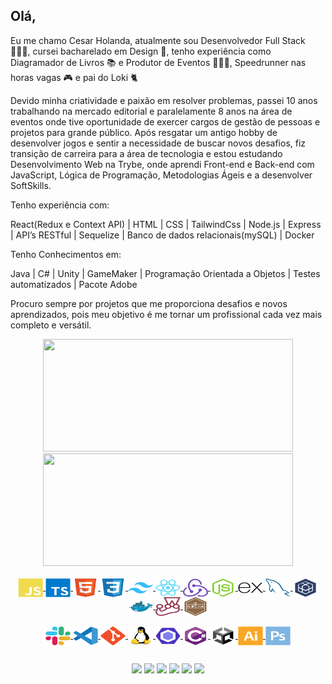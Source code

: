 ## Olá,

Eu me chamo Cesar Holanda, atualmente sou Desenvolvedor Full Stack 🧑🏻‍💻, cursei bacharelado em Design 🎨, tenho experiência como Diagramador de Livros 📚 e Produtor de Eventos 👨🏻‍🎤, Speedrunner nas horas vagas 🎮 e pai do Loki 🐈

Devido minha criatividade e paixão em resolver problemas, passei 10 anos trabalhando na mercado editorial e paralelamente 8 anos na área de eventos onde tive oportunidade de exercer cargos de gestão de pessoas e projetos para grande público. Após resgatar um antigo hobby de desenvolver jogos e sentir a necessidade de buscar novos desafios, fiz transição de carreira para a área de tecnologia e estou estudando Desenvolvimento Web na Trybe, onde aprendi Front-end e Back-end com JavaScript, Lógica de Programação, Metodologias Ágeis e a desenvolver SoftSkills.

Tenho experiência com:

React(Redux e Context API) | HTML | CSS | TailwindCss | Node.js | Express | API’s RESTful | Sequelize | Banco de dados relacionais(mySQL) | Docker

Tenho Conhecimentos em:

Java | C# | Unity | GameMaker | Programação Orientada a Objetos | Testes automatizados | Pacote Adobe

Procuro sempre por projetos que me proporciona desafios e novos aprendizados, pois meu objetivo é me tornar um profissional cada vez mais completo e versátil.

<div align="center">
  <a href="https://github.com/RasecMH">
  <img height="180em" width="400em" src="https://github-readme-stats.vercel.app/api?username=rasecmh&show_icons=true&theme=dark&count_private=true"/>
  <img height="180em" width="400em" src="https://github-readme-stats.vercel.app/api/top-langs/?username=rasecmh&layout=compact&langs_count=10&theme=dark"/>
</div>
<div style="display: inline_block" align="center"><br>
  <img align="center" alt="Cesar-Js" height="30" width="40" src="https://raw.githubusercontent.com/devicons/devicon/master/icons/javascript/javascript-plain.svg">
  <img align="center" alt="Cesar-Ts" height="30" width="40" src="https://raw.githubusercontent.com/devicons/devicon/master/icons/typescript/typescript-original.svg">
  <img align="center" alt="Cesar-HTML" height="30" width="40" src="https://raw.githubusercontent.com/devicons/devicon/master/icons/html5/html5-original.svg">
  <img align="center" alt="Cesar-CSS" height="30" width="40" src="https://raw.githubusercontent.com/devicons/devicon/master/icons/css3/css3-original.svg">
  <img align="center" alt="Cesar-Tailwind" height="30" width="40" src="https://raw.githubusercontent.com/devicons/devicon/master/icons/tailwindcss/tailwindcss-plain.svg">
  <img align="center" alt="Cesar-React" height="30" width="40" src="https://raw.githubusercontent.com/devicons/devicon/master/icons/react/react-original.svg">
  <img align="center" alt="Cesar-Redux" height="30" width="40" src="https://raw.githubusercontent.com/devicons/devicon/master/icons/redux/redux-original.svg">
  <img align="center" alt="Cesar-Nodejs" height="30" width="40" src="https://raw.githubusercontent.com/devicons/devicon/master/icons/nodejs/nodejs-plain.svg">
  <img align="center" alt="Cesar-Express" height="30" width="40" src="https://raw.githubusercontent.com/devicons/devicon/master/icons/express/express-original.svg">
  <img align="center" alt="Cesar-mySql" height="30" width="40" src="https://raw.githubusercontent.com/devicons/devicon/master/icons/mysql/mysql-plain.svg">
  <img align="center" alt="Cesar-Sequelize" height="30" width="40" src="https://raw.githubusercontent.com/devicons/devicon/master/icons/sequelize/sequelize-plain.svg">
  <img align="center" alt="Cesar-Docker" height="30" width="40" src="https://raw.githubusercontent.com/devicons/devicon/master/icons/docker/docker-original.svg">
  <img align="center" alt="Cesar-Jest" height="30" width="40" src="https://raw.githubusercontent.com/devicons/devicon/master/icons/jest/jest-plain.svg">
  <img align="center" alt="Cesar-Mocha" height="30" width="40" src="https://raw.githubusercontent.com/devicons/devicon/master/icons/mocha/mocha-plain.svg">
  <br/><br/>
  <img align="center" alt="Cesar-Slack" height="30" width="40" src="https://raw.githubusercontent.com/devicons/devicon/master/icons/slack/slack-original.svg">
  <img align="center" alt="Cesar-VsCode" height="30" width="40" src="https://raw.githubusercontent.com/devicons/devicon/master/icons/vscode/vscode-original.svg">
  <img align="center" alt="Cesar-Git" height="30" width="40" src="https://raw.githubusercontent.com/devicons/devicon/master/icons/git/git-original.svg">
  <img align="center" alt="Cesar-Linux" height="30" width="40" src="https://raw.githubusercontent.com/devicons/devicon/master/icons/linux/linux-original.svg">
  <img align="center" alt="Cesar-Lint" height="30" width="40" src="https://raw.githubusercontent.com/devicons/devicon/master/icons/eslint/eslint-original.svg">
  <img align="center" alt="Cesar-C#" height="30" width="40" src="https://raw.githubusercontent.com/devicons/devicon/master/icons/csharp/csharp-original.svg">
  <img align="center" alt="Cesar-Unity" height="30" width="40" src="https://raw.githubusercontent.com/devicons/devicon/master/icons/unity/unity-original.svg">
  
  <img align="center" alt="Cesar-AI" height="30" width="40" src="https://raw.githubusercontent.com/devicons/devicon/master/icons/illustrator/illustrator-plain.svg">
  <img align="center" alt="Cesar-PS" height="30" width="40" src="https://raw.githubusercontent.com/devicons/devicon/master/icons/photoshop/photoshop-plain.svg">
 
</div>
  
  ##
 
<div align="center"> 
  <a href="https://www.youtube.com/c/Pat4t0" target="_blank"><img src="https://img.shields.io/badge/YouTube-FF0000?style=for-the-badge&logo=youtube&logoColor=white" target="_blank"></a>
  <a href="https://instagram.com/pat4t0" target="_blank"><img src="https://img.shields.io/badge/-Instagram-%23E4405F?style=for-the-badge&logo=instagram&logoColor=white" target="_blank"></a>
 	<a href="https://www.twitch.tv/pat4t0" target="_blank"><img src="https://img.shields.io/badge/Twitch-9146FF?style=for-the-badge&logo=twitch&logoColor=white" target="_blank"></a>
  <a href="https://steamcommunity.com/id/rasecmh" target="_blank"><img src="https://img.shields.io/badge/Steam-000000?style=for-the-badge&logo=steam&logoColor=white" target="_blank"></a>
  <a href = "mailto:rasecmh0@gmail.com"><img src="https://img.shields.io/badge/-Gmail-%23333?style=for-the-badge&logo=gmail&logoColor=white" target="_blank"></a>
  <a href="https://www.linkedin.com/in/cesarholanda" target="_blank"><img src="https://img.shields.io/badge/-LinkedIn-%230077B5?style=for-the-badge&logo=linkedin&logoColor=white" target="_blank"></a> 
  
 </div>
